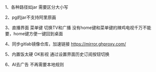 1、各种路径如jar 需要区分大小写

2、pg的jar不支持阿里原画

3、直播界面 菜单键 切换TV和广播 没有home键和菜单键的辣鸡电视千万不能要，home键方便一键回到桌面

4、同步gitlab镜像仓库，加速链接 https://mirror.ghproxy.com/

5、内置饭太硬 OK影视  通过设置界面历史订阅按钮切换

6、AI去广告 不再需要本地规则

